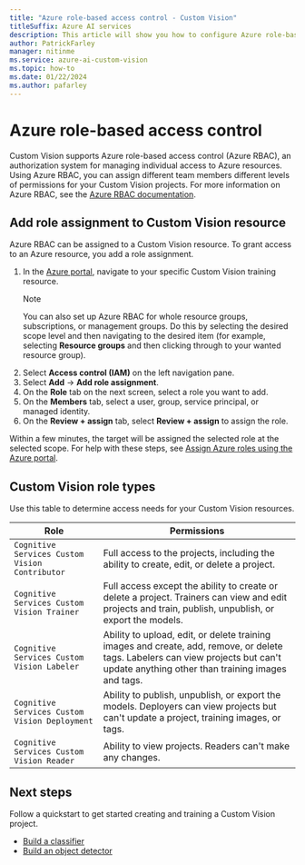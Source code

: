 ```yaml
---
title: "Azure role-based access control - Custom Vision"
titleSuffix: Azure AI services
description: This article will show you how to configure Azure role-based access control for your Custom Vision projects.
author: PatrickFarley
manager: nitinme
ms.service: azure-ai-custom-vision
ms.topic: how-to
ms.date: 01/22/2024
ms.author: pafarley
---
```


# Azure role-based access control

Custom Vision supports Azure role-based access control (Azure RBAC), an authorization system for managing individual access to Azure resources. Using Azure RBAC, you can assign different team members different levels of permissions for your Custom Vision projects. For more information on Azure RBAC, see the [Azure RBAC documentation](../../role-based-access-control/index.yml).

## Add role assignment to Custom Vision resource

Azure RBAC can be assigned to a Custom Vision resource. To grant access to an Azure resource, you add a role assignment.
1. In the [Azure portal](https://portal.azure.com/), navigate to your specific Custom Vision training resource.
   > [!NOTE]
   > You can also set up Azure RBAC for whole resource groups, subscriptions, or management groups. Do this by selecting the desired scope level and then navigating to the desired item (for example, selecting **Resource groups** and then clicking through to your wanted resource group).
1. Select **Access control (IAM)** on the left navigation pane.
1. Select **Add** -> **Add role assignment**.
1. On the **Role** tab on the next screen, select a role you want to add.
1. On the **Members** tab, select a user, group, service principal, or managed identity.
1. On the **Review + assign** tab, select **Review + assign** to assign the role.

Within a few minutes, the target will be assigned the selected role at the selected scope. For help with these steps, see [Assign Azure roles using the Azure portal](../../role-based-access-control/role-assignments-portal.md).

## Custom Vision role types

Use this table to determine access needs for your Custom Vision resources.

|Role  |Permissions  |
|---------|---------|
|`Cognitive Services Custom Vision Contributor`     | Full access to the projects, including the ability to create, edit, or delete a project.        |
|`Cognitive Services Custom Vision Trainer`     | Full access except the ability to create or delete a project. Trainers can view and edit projects and train, publish, unpublish, or export the models.        |
|`Cognitive Services Custom Vision Labeler`     | Ability to upload, edit, or delete training images and create, add, remove, or delete tags. Labelers can view projects but can't update anything other than training images and tags.         |
|`Cognitive Services Custom Vision Deployment`     | Ability to publish, unpublish, or export the models. Deployers can view projects but can't update a project, training images, or tags.        |
|`Cognitive Services Custom Vision Reader`     | Ability to view projects. Readers can't make any changes.        |

## Next steps

Follow a quickstart to get started creating and training a Custom Vision project.

* [Build a classifier](getting-started-build-a-classifier.md)
* [Build an object detector](get-started-build-detector.md)